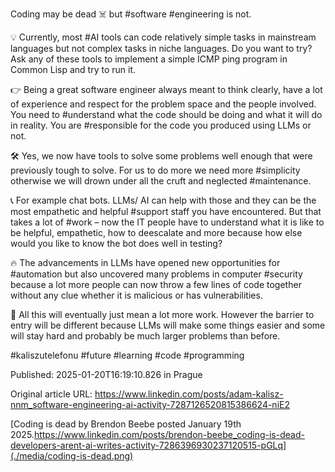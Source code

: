 Coding may be dead ☠️ but #software #engineering is not.


💡 Currently, most #AI tools can code relatively simple tasks in mainstream languages but not complex tasks in niche languages. Do you want to try? Ask any of these tools to implement a simple ICMP ping program in Common Lisp and try to run it.


👉 Being a great software engineer always meant to think clearly, have a lot of experience and respect for the problem space and the people involved. You need to #understand what the code should be doing and what it will do in reality. You are #responsible for the code you produced using LLMs or not.


🛠️ Yes, we now have tools to solve some problems well enough that were previously tough to solve. For us to do more we need more #simplicity otherwise we will drown under all the cruft and neglected #maintenance.


📞 For example chat bots. LLMs/ AI can help with those and they can be the most empathetic and helpful #support staff you have encountered. But that takes a lot of #work – now the IT people have to understand what it is like to be helpful, empathetic, how to deescalate and more because how else would you like to know the bot does well in testing?


🔥 The advancements in LLMs have opened new opportunities for #automation but also uncovered many problems in computer #security because a lot more people can now throw a few lines of code together without any clue whether it is malicious or has vulnerabilities.


💪 All this will eventually just mean a lot more work. However the barrier to entry will be different because LLMs will make some things easier and some will stay hard and probably be much larger problems than before.


#kaliszutelefonu #future #learning #code #programming


Published: 2025-01-20T16:19:10.826 in Prague

Original article URL: https://www.linkedin.com/posts/adam-kalisz-nnm_software-engineering-ai-activity-7287126520815386624-niE2

[Coding is dead by Brendon Beebe posted January 19th 2025.https://www.linkedin.com/posts/brendon-beebe_coding-is-dead-developers-arent-ai-writes-activity-7286396930237120515-pGLq](./media/coding-is-dead.png)